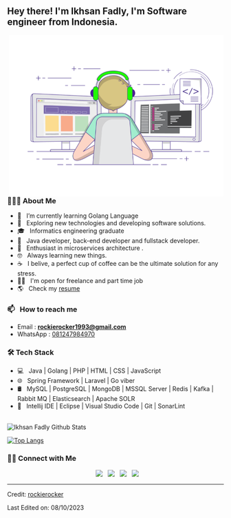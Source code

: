 

<h2> Hey there! I'm Ikhsan Fadly, I'm Software engineer from Indonesia.</h2>
<img align="right" alt="GIF" src="https://raw.githubusercontent.com/rockierocker1993/rockierocker1993/main/gif3.gif" width="500"/>

<h3> 👨🏻‍💻 About Me </h3>

- 🔭 &nbsp; I’m currently learning Golang Language
- 🤔 &nbsp; Exploring new technologies and developing software solutions.
- 🎓 &nbsp; Informatics engineering graduate
- 💼 &nbsp; Java developer, back-end developer and fullstack developer.
- 🌱 &nbsp; Enthusiast in microservices architecture .
- 🤓 &nbsp; Always learning new things.
- ☕ &nbsp; I belive, a perfect cup of coffee can be the ultimate solution for any stress.
- 👨‍💻 &nbsp; I'm open for freelance and part time job
- 🌎 &nbsp; Check my [resume](https://raw.githubusercontent.com/rockierocker1993/rockierocker1993/main/CV%2006-10-2023.pdf)
  
<h3> 📫 &nbsp; How to reach me </h3>

  - Email : <b>rockierocker1993@gmail.com</b> 
  - WhatsApp : [081247984970](https://api.whatsapp.com/send?phone=6281247984970)

<h3>🛠 Tech Stack</h3>

- 💻 &nbsp; Java | Golang | PHP | HTML | CSS | JavaScript
- 🌐 &nbsp; Spring Framework | Laravel | Go viber
- 🛢 &nbsp; MySQL | PostgreSQL | MongoDB | MSSQL Server | Redis | Kafka | Rabbit MQ | Elasticsearch | Apache SOLR
- 🔧 &nbsp; Intellij IDE | Eclipse | Visual Studio Code | Git | SonarLint

<br>

<!-- ![Ikhsan Fadly Github Stats](https://github-readme-stats.vercel.app/api?username=rockierocker1993&show_icons=true&title_color=fff&icon_color=79ff97&text_color=9f9f9f&bg_color=151515) -->
<img align="center" src="https://github-readme-stats.vercel.app/api?username=rockierocker1993&include_all_commits=true&count_private=true&show_icons=true&line_height=20&title_color=7A7ADB&icon_color=2234AE&text_color=D3D3D3&bg_color=0,000000,130F40" alt="Ikhsan Fadly Github Stats">

</br>


[![Top Langs](https://github-readme-stats.vercel.app/api/top-langs/?username=rockierocker1993&layout=compact&text_color=daf7dc&bg_color=151515)](https://github.com/rockierocker1993/github-readme-stats)

<h3> 🤝🏻 Connect with Me </h3>

<p align="center">
&nbsp; <a href="https://www.facebook.com/rockierocker" target="_blank" rel="noopener noreferrer"><img src="https://img.icons8.com/plasticine/100/000000/facebook.png" width="50" /></a>  
&nbsp; <a href="https://www.instagram.com/rockierocker1993/" target="_blank" rel="noopener noreferrer"><img src="https://img.icons8.com/plasticine/100/000000/instagram-new.png" width="50" /></a>  
&nbsp; <a href="https://www.linkedin.com/in/ikhsan-fadly-352964155/" target="_blank" rel="noopener noreferrer"><img src="https://img.icons8.com/plasticine/100/000000/linkedin.png" width="50" /></a>
&nbsp; <a href="mailto:rockierocker1993@gmail.com" target="_blank" rel="noopener noreferrer"><img src="https://img.icons8.com/plasticine/100/000000/gmail.png"  width="50" /></a>
</p>


----
Credit: [rockierocker](https://github.com/rockierocker1993)

Last Edited on: 08/10/2023
